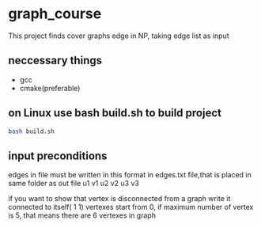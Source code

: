 # graph_course
This project finds cover graphs edge in NP, taking edge list as input
## neccessary things
* gcc
* cmake(preferable)
## on Linux use bash build.sh to build project
```bash
bash build.sh
```

## input preconditions
edges in file must be written in this format in edges.txt file,that is placed in same folder as out file
    u1 v1
    u2 v2
    u3 v3

if you want to show that vertex is disconnected from a graph write it connected to itself( 1 1)
vertexes start from 0, if maximum number of vertex is 5, that means there are 6 vertexes in graph
